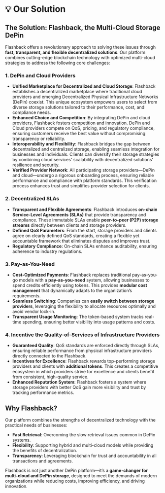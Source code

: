 # 💡 Our Solution

## **The Solution: Flashback, the Multi-Cloud Storage DePin**

Flashback offers a revolutionary approach to solving these issues through **fast, transparent, and flexible decentralized solutions**. Our platform combines cutting-edge blockchain technology with optimized multi-cloud strategies to address the following core challenges:

### **1. DePin and Cloud Providers**

* **Unified Marketplace for Decentralized and Cloud Storage**: Flashback establishes a decentralized marketplace where traditional cloud providers and emerging Decentralized Physical Infrastructure Networks (DePin) coexist. This unique ecosystem empowers users to select from diverse storage solutions tailored to their performance, cost, and compliance needs.
* **Enhanced Choice and Competition**: By integrating DePin and cloud providers, Flashback fosters competition and innovation. DePin and Cloud providers compete on QoS, pricing, and regulatory compliance, ensuring customers receive the best value without compromising transparency or reliability.
* **Interoperability and Flexibility**: Flashback bridges the gap between decentralized and centralized storage, enabling seamless integration for businesses and individuals. Clients can diversify their storage strategies by combining cloud services' scalability with decentralized solutions' resilience and security.
* **Verified Provider Network**: All participating storage providers—DePin and cloud—undergo a rigorous onboarding process, ensuring reliable performance and compliance with platform standards. This verification process enhances trust and simplifies provider selection for clients.

### **2. Decentralized SLAs**

* **Transparent and Flexible Agreements**: Flashback introduces **on-chain Service-Level Agreements (SLAs)** that provide transparency and compliance. These immutable SLAs enable **peer-to-peer (P2P) storage streams** directly between clients and storage providers.
* **Defined QoS Parameters**: From the start, storage providers and clients agree on clearly defined QoS standards, creating a flexible yet accountable framework that eliminates disputes and improves trust.
* **Regulatory Compliance**: On-chain SLAs enhance auditability, ensuring adherence to industry regulations.

### **3. Pay-as-You-Need**

* **Cost-Optimized Payments**: Flashback replaces traditional pay-as-you-go models with a **pay-as-you-need** system, allowing businesses to spend credits efficiently using tokens. This provides **modular cost management** that dynamically adapts to the organization’s requirements.
* **Seamless Switching**: Companies can **easily switch between storage providers**, leveraging the flexibility to allocate resources optimally and avoid vendor lock-in.
* **Transparent Usage Monitoring**: The token-based system tracks real-time spending, ensuring better visibility into usage patterns and costs.

### **4. Incentive the Quality-of-Services of Infrastructure Providers**

* **Guaranteed Quality**: QoS standards are enforced directly through SLAs, ensuring reliable performance from physical infrastructure providers directly connected to the Flashback.
* **Incentives for Excellence**: Flashback rewards top-performing storage providers and clients with **additional tokens**. This creates a competitive ecosystem in which providers strive for excellence and clients benefit from consistent, high-quality service.
* **Enhanced Reputation System**: Flashback fosters a system where storage providers with better QoS gain more visibility and trust by tracking performance metrics.

## **Why Flashback?**

Our platform combines the strengths of decentralized technology with the practical needs of businesses:

* **Fast Retrieval**: Overcoming the slow retrieval issues common in DePin systems.
* **Flexibility**: Supporting hybrid and multi-cloud models while providing the benefits of decentralization.
* **Transparency**: Leveraging blockchain for trust and accountability in all transactions and agreements.

Flashback is not just another DePin platform—it’s a **game-changer for multi-cloud and DePin storage**, designed to meet the demands of modern organizations while reducing costs, improving efficiency, and driving innovation.
